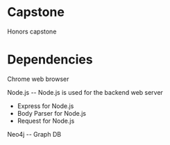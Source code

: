 # Capstone
Honors capstone


# Dependencies
Chrome web browser

Node.js -- Node.js is used for the backend web server
 - Express for Node.js
 - Body Parser for Node.js
 - Request for Node.js

Neo4j -- Graph DB